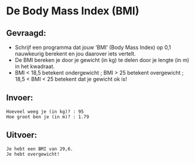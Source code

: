 # De Body Mass Index (BMI)

## Gevraagd:

* Schrijf een programma dat jouw ‘BMI’ (Body Mass Index) op 0,1 nauwkeurig berekent en jou daarover iets vertelt. 
* De BMI bereken je door je gewicht (in kg) te delen door je lengte (in m) in het kwadraat.
* BMI < 18,5 betekent ondergewicht ;  BMI > 25 betekent overgewicht ; 18,5 < BMI < 25 betekent dat je gewicht ok is!

## Invoer:
```
Hoeveel weeg je (in kg)? : 95
Hoe groot ben je (in m)? : 1.79 
```

## Uitvoer:

```
Je hebt een BMI van 29,6.
Je hebt overgewicht!
```
